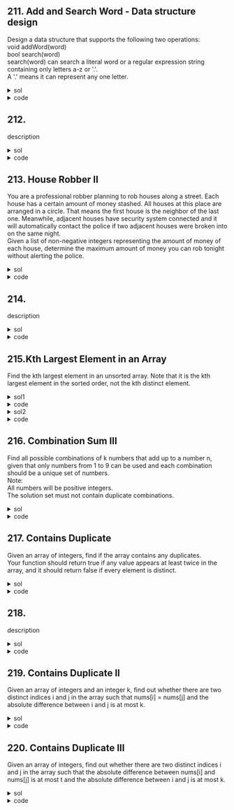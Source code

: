 ## 211. Add and Search Word - Data structure design
Design a data structure that supports the following two operations:  
void addWord(word)  
bool search(word)  
search(word) can search a literal word or a regular expression string containing only letters a-z or '.'.  
A '.' means it can represent any one letter.  

<details><summary>sol</summary>
<p>

#### trie + DFS, addWord time=O(n), where n=word's length. search time=O(m), where m is the number of trieNodes. 

</p></details>

<details><summary>code</summary>
<p>

```python
class WordDictionary(object):

    def __init__(self):
        """
        Initialize your data structure here.
        """
        self.root = TrieNode()
        

    def addWord(self, word):
        """
        Adds a word into the data structure.
        :type word: str
        :rtype: None
        """
        cur = self.root
        for letter in word:
            if letter not in cur.child:
                cur.child[letter] = TrieNode()
            cur = cur.child[letter]
        cur.isEnd = True
        

    def search(self, word):
        """
        Returns if the word is in the data structure. A word could contain the dot character '.' to represent any one letter.
        :type word: str
        :rtype: bool
        """
        self.res = False
        def dfs(node, word):
            if self.res:
                return
            if len(word) == 0:
                if node.isEnd:
                    self.res = True
                return
            if word[0] == '.':
                for c in node.child.values():
                    dfs(c, word[1:])
            else:
                if word[0] in node.child:
                    dfs(node.child[word[0]], word[1:])
            return
        dfs(self.root, word)
        return self.res
            
        
class TrieNode(object):
    def __init__(self):
        self.child = {}
        self.isEnd = False
```
</p></details>

## 212. 
description

<details><summary>sol</summary>
<p>

#### hint

</p></details>

<details><summary>code</summary>
<p>

```python
code
```
</p></details>

## 213. House Robber II
You are a professional robber planning to rob houses along a street. Each house has a certain amount of money stashed. All houses at this place are arranged in a circle. That means the first house is the neighbor of the last one. Meanwhile, adjacent houses have security system connected and it will automatically contact the police if two adjacent houses were broken into on the same night.  
Given a list of non-negative integers representing the amount of money of each house, determine the maximum amount of money you can rob tonight without alerting the police.  

<details><summary>sol</summary>
<p>

#### curMax and prevMax, don't use list!  two-pass house robber, for num[:-1] and num[1:], be careful with short nums. time=O(n), space=O(1)

</p></details>

<details><summary>code</summary>
<p>

```python
class Solution(object):
    def rob(self, nums):
        """
        :type nums: List[int]
        :rtype: int
        """
        if len(nums) <= 2:
            return max(nums) if nums else 0
        def getProfit(nums):
            curMax, prevMax = 0, 0
            for num in nums:
                tmp = curMax
                curMax = max(prevMax+num, curMax)
                prevMax = tmp
            return curMax
        p1 = getProfit(nums[:-1])
        p2 = getProfit(nums[1:])
        return max(p1, p2)
```
</p></details>

## 214. 
description

<details><summary>sol</summary>
<p>

#### hint

</p></details>

<details><summary>code</summary>
<p>

```python
code
```
</p></details>

## 215.Kth Largest Element in an Array
Find the kth largest element in an unsorted array. Note that it is the kth largest element in the sorted order, not the kth distinct element.  

<details><summary>sol1</summary>
<p>

#### heapq.nlargest, time=O(nlogk), space=O(k)

</p></details>

<details><summary>code</summary>
<p>

```python
    def findKthLargest2(self, nums, k):
        # review 1 : forgot
        return heapq.nlargest(k, nums)[-1]
```
</p></details>

<details><summary>sol2</summary>
<p>

#### similar to quicksort, use pivot, partition and select, average time=O(n), worst=O(n^2), space=O(1)

</p></details>

<details><summary>code</summary>
<p>

```python
class Solution(object):
    def findKthLargest(self, nums, k):
        """
        :type nums: List[int]
        :type k: int
        :rtype: int
        """
        def partition(l, r, pivot_index):
            pivot = nums[pivot_index]
            nums[r], nums[pivot_index] = nums[pivot_index], nums[r]
            smaller = l
            for i in range(l, r):
                if nums[i] < pivot:
                    nums[i], nums[smaller] = nums[smaller], nums[i]
                    smaller += 1
            nums[r], nums[smaller] = nums[smaller], nums[r]
            return smaller
        def select(l, r, target):
            # review1 : easy to forget
            
            if l == r:
                return nums[l]
            pivot_index = random.randrange(l, r)
            pivot_index = partition(l, r, pivot_index)
            print(l, r, pivot_index, nums)
            # review1 Runtime Error : remember to add return before calling select
            if pivot_index > target:
                return select(l, pivot_index-1, target)
            elif pivot_index < target:
                return select(pivot_index+1, r, target)
            else:
                return nums[pivot_index]
        res = select(0, len(nums)-1, len(nums)-k)
        return res
```
</p></details>

## 216. Combination Sum III
Find all possible combinations of k numbers that add up to a number n, given that only numbers from 1 to 9 can be used and each combination should be a unique set of numbers.  
Note:  
All numbers will be positive integers.  
The solution set must not contain duplicate combinations.  

<details><summary>sol</summary>
<p>

#### backtracking with start, easy. time=O(2^10), space=O(k)

</p></details>

<details><summary>code</summary>
<p>

```python
class Solution(object):
    def combinationSum3(self, k, n):
        """
        :type k: int
        :type n: int
        :rtype: List[List[int]]
        """
        res = []
        def backtrack(cur, start):
            s = sum(cur)
            if s ==n:
                if len(cur) == k:
                    res.append(cur)
                return
            elif s > n:
                return
            for i in range(start, 10):
                backtrack(cur+[i], i+1)
        backtrack([], 1)
        return res

```
</p></details>

## 217. Contains Duplicate
Given an array of integers, find if the array contains any duplicates.  
Your function should return true if any value appears at least twice in the array, and it should return false if every element is distinct.  

<details><summary>sol</summary>
<p>

#### No cool solution. set, space=O(n), time=O(n) / sort, space=O(1), time=O(nlogn).

</p></details>

<details><summary>code</summary>
<p>

```python
class Solution(object):
    def containsDuplicate(self, nums):
        """
        :type nums: List[int]
        :rtype: bool
        """
        return len(set(nums)) != len(nums)
    def containsDuplicate2(self, nums):
        """
        :type nums: List[int]
        :rtype: bool
        """
        nums.sort()
        for i, num in enumerate(nums):
            if i > 0:
                if num == nums[i-1]:
                    return True
        return False
```
</p></details>

## 218. 
description

<details><summary>sol</summary>
<p>

#### hint

</p></details>

<details><summary>code</summary>
<p>

```python
code
```
</p></details>

## 219. Contains Duplicate II
Given an array of integers and an integer k, find out whether there are two distinct indices i and j in the array such that nums[i] = nums[j] and the absolute difference between i and j is at most k.  

<details><summary>sol</summary>
<p>

#### naive time=O(nk), TLE. sol : sliding window with a set, time=O(n), space=O(k). PS: len in python is O(1) for most of the structure, remove in set is O(1) since it's implemented by hash table

</p></details>

<details><summary>code</summary>
<p>

```python
class Solution(object):
    def containsNearbyDuplicate(self, nums, k):
        """
        :type nums: List[int]
        :type k: int
        :rtype: bool
        """
        s = set()
        for i, num in enumerate(nums):
            if num in s:
                return True
            s.add(num)
            if len(s) > k:
                s.remove(nums[i-k]) 
        return False

```
</p></details>

## 220. Contains Duplicate III
Given an array of integers, find out whether there are two distinct indices i and j in the array such that the absolute difference between nums[i] and nums[j] is at most t and the absolute difference between i and j is at most k.  

<details><summary>sol</summary>
<p>

#### buckets, each covers a range of (t+1). Use dictionaries to implement. For each num, check the bucket and its neighbor buckets. time=O(n), space=O(numrange/(t+1))

</p></details>

<details><summary>code</summary>
<p>

```python
class Solution(object):
    def containsNearbyAlmostDuplicate(self, nums, k, t):
        """
        :type nums: List[int]
        :type k: int
        :type t: int
        :rtype: bool
        """
        if not nums or t < 0 or k<=0:
            return False
        # deal with negative nums, although no negative num in this test case
        smallest = min(nums)
        if smallest < 0:
            for i in range(len(nums)):
                nums[i] += (-smallest)
        buckets = {}
        for i, num in enumerate(nums):
            bucket_index = num // (t+1)
            if bucket_index in buckets:
                return True
            if (bucket_index+1) in buckets and abs(buckets[bucket_index+1] - num) <= t:
                return True
            if (bucket_index-1) in buckets and abs(buckets[bucket_index-1] - num) <= t:
                return True
            buckets[bucket_index]=num
            if (i+1) > k:
                buckets.pop(nums[i-k]//(t+1))
        return False
```
</p></details>
